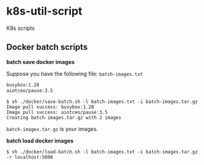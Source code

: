 # k8s-util-script

K8s scripts

## Docker batch scripts

**batch save docker images**

Suppose you have the following file:
```batch-images.txt```

```txt
busybox:1.28
aiotceo/pause:3.5

```

```shell
$ sh ./docker/save-batch.sh -l batch-images.txt -i batch-images.tar.gz
Image pull success: busybox:1.28
Image pull success: aiotceo/pause:3.5
Creating batch-images.tar.gz with 2 images
```
```batch-images.tar.gz``` is your images.

**batch load docker images**

```shell
$ sh ./docker/load-batch.sh -l batch-images.txt -i batch-images.tar.gz -r localhost:5000
```
